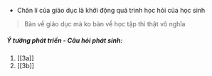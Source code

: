 - Chân lí của giáo dục là khởi động quá trình học hỏi của học sinh
> Bàn về giáo dục mà ko bàn về học tập thì thật vô nghĩa
##### Ý tưởng phát triển - Câu hỏi phát sinh:
1. [[3a]]
2. [[3b]]